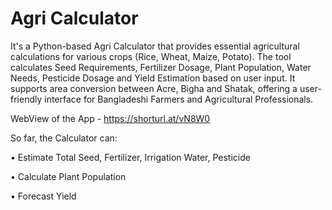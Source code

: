 # Agri Calculator
It's a Python-based Agri Calculator that provides essential agricultural calculations for various crops (Rice, Wheat, Maize, Potato). The tool calculates Seed Requirements, Fertilizer Dosage, Plant Population, Water Needs, Pesticide Dosage and Yield Estimation based on user input. It supports area conversion between Acre, Bigha and Shatak, offering a user-friendly interface for Bangladeshi Farmers and Agricultural Professionals.

WebView of the App - https://shorturl.at/vN8W0

So far, the Calculator can:

 • Estimate Total Seed, Fertilizer, Irrigation Water, Pesticide
 
 • Calculate Plant Population
 
 • Forecast Yield

